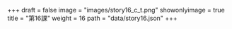 +++
draft = false 
image = "images/story16_c_t.png" 
showonlyimage = true 
title = "第16課" 
weight = 16 
path = "data/story16.json" 
+++

